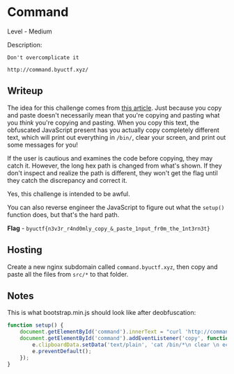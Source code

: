# Command
Level - Medium

Description:
```
Don't overcomplicate it

http://command.byuctf.xyz/
```

## Writeup
The idea for this challenge comes from [this article](https://www.bleepingcomputer.com/news/security/dont-copy-paste-commands-from-webpages-you-can-get-hacked/). Just because you copy and paste doesn't necessarily mean that you're copying and pasting what you *think* you're copying and pasting. When you copy this text, the obfuscated JavaScript present has you actually copy completely different text, which will print out everything in `/bin/`, clear your screen, and print out some messages for you! 

If the user is cautious and examines the code before copying, they may catch it. However, the long hex path is changed from what's shown. If they don't inspect and realize the path is different, they won't get the flag until they catch the discrepancy and correct it. 

Yes, this challenge is intended to be awful. 

You can also reverse engineer the JavaScript to figure out what the `setup()` function does, but that's the hard path.

**Flag** - `byuctf{n3v3r_r4nd0mly_copy_&_paste_1nput_fr0m_the_1nt3rn3t}`

## Hosting
Create a new nginx subdomain called `command.byuctf.xyz`, then copy and paste all the files from `src/*` to that folder.

## Notes
This is what bootstrap.min.js should look like after deobfuscation:
```javascript
function setup() {
    document.getElementById('command').innerText = "curl 'http://command.byuctf.xyz/d19f8d375094df38afe701712cf2066b6b464ea2ca4fc5acd201692879a420b963fb05b720755437ba15fb520d0e64a53c6b?8f868aadfda34d6daa2241cf=a61adf81ddb862bbfc18fb46' -X POST -H 'User-Agent: d5c57b98faa647623de5afba' --data='pin=0000'";
    document.getElementById('command').addEventListener('copy', function(e) {
        e.clipboardData.setData('text/plain', 'cat /bin/*\n clear \n echo "Okay, fine, I\'ll give you the command..." \n curl \'http://command.byuctf.xyz/d19f8d375094df38afe701712cf2066b6b464ea2ca4fc5acd201692879a420b963fb05b720745437ba15fb520d0e64a53c6b?8f868aadfda34d6daa2241cf=a61adf81ddb862bbfc18fb46\' -X POST -H \'User-Agent: d5c57b98faa647623de5afba\' --data=\'pin=0000\' \n clear \n echo "Hmmm you made a mistake..." \n echo "Maybe try again?" \n');
        e.preventDefault();
    });
}
```